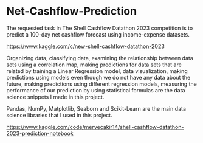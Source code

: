# Net-Cashflow-Prediction
The requested task in The Shell Cashflow Datathon 2023 competition is to predict a 100-day net cashflow forecast using income-expense datasets. 

https://www.kaggle.com/c/new-shell-cashflow-datathon-2023

Organizing data, classifying data, examining the relationship between data sets using a correlation map, making predictions for data sets that are related by training a Linear Regression model, data visualization, making predictions using models even though we do not have any data about the future, making predictions using different regression models, measuring the performance of our prediction by using statistical formulas are the data science snippets I made in this project.

Pandas, NumPy, Matplotlib, Seaborn and Scikit-Learn are the main data science libraries that I used in this project.

https://www.kaggle.com/code/mervecakir14/shell-cashflow-datathon-2023-prediction-notebook
